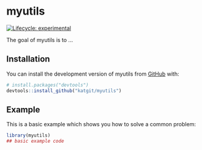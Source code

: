 
# myutils

<!-- badges: start -->
[![Lifecycle: experimental](https://img.shields.io/badge/lifecycle-experimental-orange.svg)](https://lifecycle.r-lib.org/articles/stages.html#experimental)
<!-- badges: end -->

The goal of myutils is to ...

## Installation

You can install the development version of myutils from [GitHub](https://github.com/) with:

``` r
# install.packages("devtools")
devtools::install_github("katgit/myutils")
```

## Example

This is a basic example which shows you how to solve a common problem:

``` r
library(myutils)
## basic example code
```

